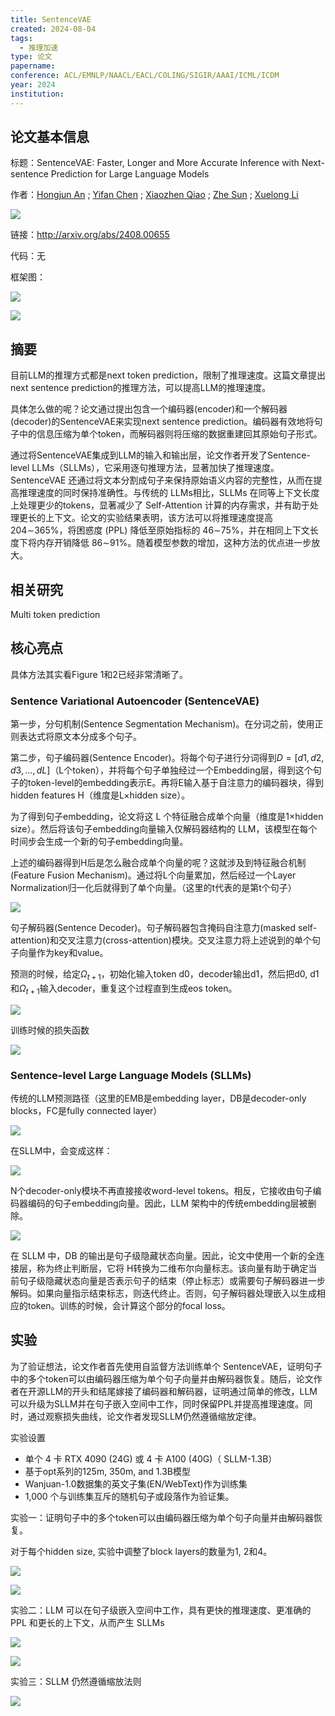 ```yaml
---
title: SentenceVAE
created: 2024-08-04
tags:
  - 推理加速
type: 论文
papername: 
conference: ACL/EMNLP/NAACL/EACL/COLING/SIGIR/AAAI/ICML/ICDM
year: 2024
institution:
---
```


## 论文基本信息

标题：SentenceVAE: Faster, Longer and More Accurate Inference with Next-sentence Prediction for Large Language Models

作者：[Hongjun An](https://arxiv.org/search/?searchtype=author&query=Hongjun%20An) ; [Yifan Chen](https://arxiv.org/search/?searchtype=author&query=Yifan%20Chen) ; [Xiaozhen Qiao](https://arxiv.org/search/?searchtype=author&query=Xiaozhen%20Qiao) ; [Zhe Sun](https://arxiv.org/search/?searchtype=author&query=Zhe%20Sun) ; [Xuelong Li](https://arxiv.org/search/?searchtype=author&query=Xuelong%20Li)

![](img/Pasted%20image%2020240804164916.png)

链接：http://arxiv.org/abs/2408.00655

代码：无

框架图：

![](img/Pasted%20image%2020240804170414.png)

![](img/Pasted%20image%2020240804170402.png)

## 摘要

目前LLM的推理方式都是next token prediction，限制了推理速度。这篇文章提出next sentence prediction的推理方法，可以提高LLM的推理速度。

具体怎么做的呢？论文通过提出包含一个编码器(encoder)和一个解码器(decoder)的SentenceVAE来实现next sentence prediction。编码器有效地将句子中的信息压缩为单个token，而解码器则将压缩的数据重建回其原始句子形式。

通过将SentenceVAE集成到LLM的输入和输出层，论文作者开发了Sentence-level LLMs（SLLMs），它采用逐句推理方法，显著加快了推理速度。 SentenceVAE 还通过将文本分割成句子来保持原始语义内容的完整性，从而在提高推理速度的同时保持准确性。与传统的 LLMs相比，SLLMs 在同等上下文长度上处理更少的tokens，显著减少了 Self-Attention 计算的内存需求，并有助于处理更长的上下文。论文的实验结果表明，该方法可以将推理速度提高 204∼365%，将困惑度 (PPL) 降低至原始指标的 46∼75%，并在相同上下文长度下将内存开销降低 86∼91%。随着模型参数的增加，这种方法的优点进一步放大。

## 相关研究

Multi token prediction

## 核心亮点

具体方法其实看Figure 1和2已经非常清晰了。

### Sentence Variational Autoencoder (SentenceVAE)

第一步，分句机制(Sentence Segmentation Mechanism)。在分词之前，使用正则表达式将原文本分成多个句子。

第二步，句子编码器(Sentence Encoder)。将每个句子进行分词得到$D = [d1, d2, d3, ..., dL]$（L个token），并将每个句子单独经过一个Embedding层，得到这个句子的token-level的embedding表示E。再将E输入基于自注意力的编码器块，得到hidden features H（维度是L×hidden size）。

为了得到句子embedding，论文将这 L 个特征融合成单个向量（维度是1×hidden size）。然后将该句子embedding向量输入仅解码器结构的 LLM，该模型在每个时间步会生成一个新的句子embedding向量。

上述的编码器得到H后是怎么融合成单个向量的呢？这就涉及到特征融合机制(Feature Fusion Mechanism)。通过将L个向量累加，然后经过一个Layer Normalization归一化后就得到了单个向量。（这里的t代表的是第t个句子）

![](img/Pasted%20image%2020240804172745.png)

句子解码器(Sentence Decoder)。句子解码器包含掩码自注意力(masked self-attention)和交叉注意力(cross-attention)模块。交叉注意力将上述说到的单个句子向量作为key和value。

预测的时候，给定$\Omega_{t+1}$，初始化输入token d0，decoder输出d1，然后把d0, d1和$\Omega_{t+1}$输入decoder，重复这个过程直到生成eos token。

![](img/Pasted%20image%2020240804172804.png)

训练时候的损失函数

![](img/Pasted%20image%2020240804174420.png)

### Sentence-level Large Language Models (SLLMs)

传统的LLM预测路径（这里的EMB是embedding layer，DB是decoder-only blocks，FC是fully connected layer）

![](img/Pasted%20image%2020240804173629.png)

在SLLM中，会变成这样：

![](img/Pasted%20image%2020240804173821.png)

N个decoder-only模块不再直接接收word-level tokens。相反，它接收由句子编码器编码的句子embedding向量。因此，LLM 架构中的传统embedding层被删除。

![](img/Pasted%20image%2020240804174117.png)

在 SLLM 中，DB 的输出是句子级隐藏状态向量。因此，论文中使用一个新的全连接层，称为终止判断层，它将 H转换为二维布尔向量标志。该向量有助于确定当前句子级隐藏状态向量是否表示句子的结束（停止标志）或需要句子解码器进一步解码。如果向量指示结束标志，则迭代终止。否则，句子解码器处理嵌入以生成相应的token。训练的时候，会计算这个部分的focal loss。



## 实验
为了验证想法，论文作者首先使用自监督方法训练单个 SentenceVAE，证明句子中的多个token可以由编码器压缩为单个句子向量并由解码器恢复。随后，论文作者在开源LLM的开头和结尾嫁接了编码器和解码器，证明通过简单的修改，LLM可以升级为SLLM并在句子嵌入空间中工作，同时保留PPL并提高推理速度。同时，通过观察损失曲线，论文作者发现SLLM仍然遵循缩放定律。

实验设置
- 单个 4 卡 RTX 4090 (24G) 或 4 卡 A100 (40G)（ SLLM-1.3B）
- 基于opt系列的125m, 350m, and 1.3B模型
- Wanjuan-1.0数据集的英文子集(EN/WebText)作为训练集
- 1,000 个与训练集互斥的随机句子或段落作为验证集。

实验一：证明句子中的多个token可以由编码器压缩为单个句子向量并由解码器恢复。

对于每个hidden size, 实验中调整了block layers的数量为1, 2和4。

![](img/Pasted%20image%2020240804175530.png)

![](img/Pasted%20image%2020240804175807.png)

实验二：LLM 可以在句子级嵌入空间中工作，具有更快的推理速度、更准确的 PPL 和更长的上下文，从而产生 SLLMs

![](img/Pasted%20image%2020240804180037.png)

![](img/Pasted%20image%2020240804180053.png)

实验三：SLLM 仍然遵循缩放法则

![](img/Pasted%20image%2020240804180125.png)


